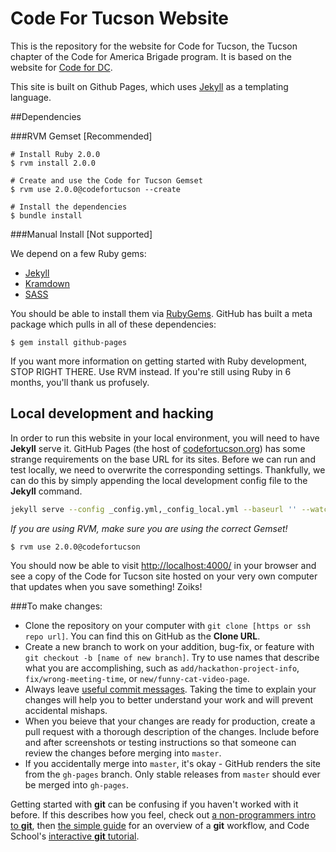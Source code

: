 Code For Tucson Website
=======================

This is the repository for the website for Code for Tucson, the Tucson chapter of the Code for America Brigade program. It is based on the website for [Code for DC](http://www.codefordc.org).

This site is built on Github Pages, which uses [Jekyll](http://jekyllrb.com/) as a templating language.

##Dependencies

###RVM Gemset [Recommended]

    # Install Ruby 2.0.0
    $ rvm install 2.0.0
    
    # Create and use the Code for Tucson Gemset
    $ rvm use 2.0.0@codefortucson --create
    
    # Install the dependencies
    $ bundle install

###Manual Install [Not supported]

We depend on a few Ruby gems:

* [Jekyll](http://jekyllrb.com)
* [Kramdown](http://kramdown.gettalong.org)
* [SASS](http://sass-lang.com)

You should be able to install them via [RubyGems](https://rubygems.org). GitHub has built a meta package which pulls in all of these dependencies:

    $ gem install github-pages

If you want more information on getting started with Ruby development, STOP RIGHT THERE.  Use RVM instead.  If you're still using Ruby in 6 months, you'll thank us profusely.

## Local development and hacking

In order to run this website in your local environment, you will need to have **Jekyll** serve it. GitHub Pages (the host of [codefortucson.org](codefortucson.org)) has some strange requirements on the base URL for its sites. Before we can run and test locally, we need to overwrite the corresponding settings. Thankfully, we can do this by simply appending the local development config file to the **Jekyll** command.

```bash
jekyll serve --config _config.yml,_config_local.yml --baseurl '' --watch
```

_If you are using RVM, make sure you are using the correct Gemset!_
    
    $ rvm use 2.0.0@codefortucson

You should now be able to visit [http://localhost:4000/](http://localhost:4000/) in your browser and see a copy of the Code for Tucson site hosted on your very own computer that updates when you save something! Zoiks!

###To make changes:
+ Clone the repository on your computer with `git clone [https or ssh repo url]`. You can find this on GitHub as the **Clone URL**.
+ Create a new branch to work on your addition, bug-fix, or feature with `git checkout -b [name of new branch]`. Try to use names that describe what you are accomplishing, such as `add/hackathon-project-info`, `fix/wrong-meeting-time`, or `new/funny-cat-video-page`.
+ Always leave [useful commit messages](https://robots.thoughtbot.com/5-useful-tips-for-a-better-commit-message). Taking the time to explain your changes will help you to better understand your work and will prevent accidental mishaps.
+ When you beieve that your changes are ready for production, create a pull request with a thorough description of the changes. Include before and after screenshots or testing instructions so that someone can review the changes before merging into `master`.
+ If you accidentally merge into `master`, it's okay - GitHub renders the site from the `gh-pages` branch. Only stable releases from `master` should ever be merged into `gh-pages`.

Getting started with **git** can be confusing if you haven't worked with it before. If this describes how you feel, check out [a non-programmers intro to **git**](http://blog.scottlowe.org/2015/01/14/non-programmer-git-intro/), then [the simple guide](http://rogerdudler.github.io/git-guide/) for an overview of a **git** workflow, and Code School's [interactive **git** tutorial](https://try.github.io/levels/1/challenges/1).

<!-- ###Special pages:
+ Press page uses /data/press.csv to populate its press listing (but not the press releases, which are hard-coded)
+ Projects page uses /data/projects.csv to populate the projects listing.
+ Blog pages are built programmatically using Jekyll from the entries in the /blog/_posts directory.  There is similar content in the /blog/drafts directory, but these entries are working copies only that are not displayed on teh public website. -->


